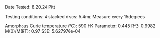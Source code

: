 Date Tested: 8.20.24 Pitt

Testing conditions:
4 stacked discs:  5.4mg
Measure every 15degrees

Amorphous Curie temperature (°C): 590
HK Parameter: 0.445
R^2: 0.9982
M(0)/M(RT): 0.97
SSE:  5.627976e-04

<!-- PUBLISH STOP -->